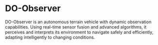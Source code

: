 # DO-Observer
DO-Observer is an autonomous terrain vehicle with dynamic observation capabilities. Using real-time sensor fusion and advanced algorithms, it perceives and interprets its environment to navigate safely and efficiently, adapting intelligently to changing conditions.
